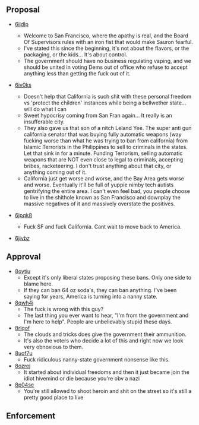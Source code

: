 ## Proposal
- [6ijdlp](https://www.reddit.com/r/electronic_cigarette/comments/6ijdlp/first_flavor_ban_in_the_usa/)
  - Welcome to San Francisco, where the apathy is real, and the Board Of Supervisors rules with an iron fist that would make Sauron fearful.
  - I've stated this since the beginning, it's not about the flavors, or the packaging, or the kids... It's about control.
  - The government should have no business regulating vaping, and we should be united in voting Dems out of office who refuse to accept anything less than getting the fuck out of it.
  
- [6iv0ks](https://www.reddit.com/r/electronic_cigarette/comments/6iv0ks/no_sf_flavor_ban_we_need_everyones_help/)
  - Doesn't help that California is such shit with these personal freedom vs 'protect the children' instances while being a bellwether state... will do what I can
  - Sweet hypocrisy coming from San Fran again... It really is an insufferable city.
  - They also gave us that son of a nitch Leland Yee. The super anti gun california senator that was buying fully automatic weapons (way fucking worse than what he was trying to ban from california) from Islamic Terrorists in the Philippines to sell to criminals in the states. Let that sink in for a minute. Funding Terrorism, selling automatic weapons that are NOT even close to legal to criminals, accepting bribes, racketeering. I don't trust anything about that city, or anything coming out of it.
  - California just get worse and worse, and the Bay Area gets worse and worse. Eventually it'll be full of yuppie nimby tech autists gentrifying the entire area. I can't even feel bad, you people choose to live in the shithole known as San Francisco and downplay the massive negatives of it and massively overstate the positives.
  
- [6jpqk8](https://www.reddit.com/r/electronic_cigarette/comments/6jpqk8/san_francisco_flavor_ban_last_call_to_have_your/)
  - Fuck SF and fuck California. Cant wait to move back to America.
  
- [6jivbz](https://www.reddit.com/r/electronic_cigarette/comments/6jivbz/call_to_action_sign_petition_to_stop_the_flavored/djelsl1/)

## Approval
- [8oytiu](https://www.reddit.com/r/electronic_cigarette/comments/8oytiu/sf_votes_for_flavor_ban/)
  - Except it's only liberal states proposing these bans. Only one side to blame here.
  - If they can ban 64 oz soda's, they can ban anything. I've been saying for years, America is turning into a nanny state.
- [8qwh4j](https://www.reddit.com/r/electronic_cigarette/comments/8qwh4j/vapor_retailer_in_sf_would_have_happily_voted_for/)
  - The fuck is wrong with this guy?
  - The last thing you ever want to hear, "I'm from the government and I'm here to help". People are unbelievably stupid these days.
- [8rlqof](https://www.reddit.com/r/electronic_cigarette/comments/8rlqof/we_have_lost_san_francisco_the_flavor_ban_is_real/)
  - The clouds and tricks does give the government their ammunition.
  - It's also the voters who decide a lot of this and right now we look very obnoxious to them.
- [8uof7u](https://www.reddit.com/r/electronic_cigarette/comments/8uof7u/san_franciscos_flavor_ban/)
  - Fuck ridiculous nanny-state government nonsense like this.
- [8ozrej](https://www.reddit.com/r/electronic_cigarette/comments/8ozrej/california_san_francisco_bans_sales_of_flavored/)
  - It started about individual freedoms and then it just became join the idiot hivemind or die because you're obv a nazi
- [8p04se](https://www.reddit.com/r/electronic_cigarette/comments/8p04se/san_francisco_bans_sales_of_flavored_tobacco/)
  - You're still allowed to shoot heroin and shit on the street so it's still a pretty good place to live
  
  
## Enforcement







